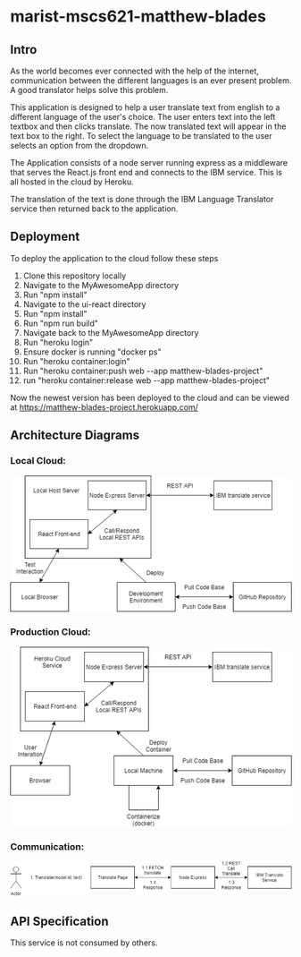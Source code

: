 # marist-mscs621-matthew-blades

## Intro

As the world becomes ever connected with the help of the internet, communication between the different languages is an ever present problem. A good translator helps solve this problem.

This application is designed to help a user translate text from english to a different language of the user's choice. The user enters text into the left textbox and then clicks translate. The now translated text will appear in the text box to the right. To select the language to be translated to the user selects an option from the dropdown. 

The Application consists of a node server running express as a middleware that serves the React.js front end and connects to the IBM service. This is all hosted in the cloud by Heroku.

The translation of the text is done through the IBM Language Translator service then returned back to the application.

## Deployment

To deploy the application to the cloud follow these steps

1. Clone this repository locally
2. Navigate to the MyAwesomeApp directory
3. Run "npm install"
4. Navigate to the ui-react directory
5. Run "npm install"
6. Run "npm run build"
7. Navigate back to the MyAwesomeApp directory
8. Run "heroku login"
9. Ensure docker is running "docker ps"
10. Run "heroku container:login"
11. Run "heroku container:push web --app matthew-blades-project"
12. run "heroku container:release web --app matthew-blades-project"

Now the newest version has been deployed to the cloud and can be viewed at https://matthew-blades-project.herokuapp.com/

## Architecture Diagrams

### Local Cloud: 
![alt text](https://github.com/Mblades/marist-mscs621-matthew-blades/blob/master/Diagrams/blades-local-dev.png "Local Cloud Enviorment")

### Production Cloud: 
![alt text](https://github.com/Mblades/marist-mscs621-matthew-blades/blob/master/Diagrams/blades-production.png "Production Cloud Enviorment")

### Communication:
![alt text](https://github.com/Mblades/marist-mscs621-matthew-blades/blob/master/Diagrams/blades-communication.png "Communication")

## API Specification

This service is not consumed by others.



